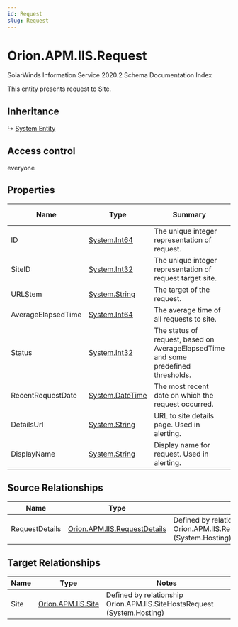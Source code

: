 ```yaml
---
id: Request
slug: Request
---
```


# Orion.APM.IIS.Request

SolarWinds Information Service 2020.2 Schema Documentation Index

This entity presents request to Site.

## Inheritance

↳ [System.Entity](./../System/Entity)

## Access control

everyone

## Properties

| Name | Type | Summary | Access Control |
| ------ | ------ | ------ | ------ |
| ID | [System.Int64](https://docs.microsoft.com/en-us/dotnet/api/system.int64) | The unique integer representation of request. | everyone |
| SiteID | [System.Int32](https://docs.microsoft.com/en-us/dotnet/api/system.int32) | The unique integer representation of request target site. | everyone |
| URLStem | [System.String](https://docs.microsoft.com/en-us/dotnet/api/system.string) | The target of the request. | everyone |
| AverageElapsedTime | [System.Int64](https://docs.microsoft.com/en-us/dotnet/api/system.int64) | The average time of all requests to site. | everyone |
| Status | [System.Int32](https://docs.microsoft.com/en-us/dotnet/api/system.int32) | The status of request, based on AverageElapsedTime and some predefined thresholds. | everyone |
| RecentRequestDate | [System.DateTime](https://docs.microsoft.com/en-us/dotnet/api/system.datetime) | The most recent date on which the request occurred. | everyone |
| DetailsUrl | [System.String](https://docs.microsoft.com/en-us/dotnet/api/system.string) | URL to site details page. Used in alerting. | everyone |
| DisplayName | [System.String](https://docs.microsoft.com/en-us/dotnet/api/system.string) | Display name for request. Used in alerting. | everyone |

## Source Relationships

| Name | Type | Notes |
| ------ | ------ | ------ |
| RequestDetails | [Orion.APM.IIS.RequestDetails](./../Orion.APM.IIS/RequestDetails) | Defined by relationship Orion.APM.IIS.RequestHostsRequestDetails (System.Hosting) |

## Target Relationships

| Name | Type | Notes |
| ------ | ------ | ------ |
| Site | [Orion.APM.IIS.Site](./../Orion.APM.IIS/Site) | Defined by relationship Orion.APM.IIS.SiteHostsRequest (System.Hosting) |

